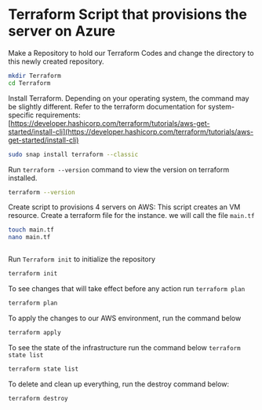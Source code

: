 # Terraform Script that provisions the server on Azure

Make a Repository to hold our Terraform Codes and change the directory to this newly created repository. 

```bash
mkdir Terraform
cd Terraform
```

Install Terraform. Depending on your operating system, the command may be slightly different. Refer to the terraform documentation for system-specific requirements: [https://developer.hashicorp.com/terraform/tutorials/aws-get-started/install-cli](https://developer.hashicorp.com/terraform/tutorials/aws-get-started/install-cli)

```bash
sudo snap install terraform --classic
```

Run `terraform --version` command to view the version on terraform installed. 

```bash
terraform --version
```

Create script to provisions 4 servers on AWS: This script creates an VM resource. Create a terraform file for the instance. we will call the file `main.tf`

```bash
touch main.tf
nano main.tf
```

```bash


```

Run `Terraform init` to initialize the repository

```bash
terraform init
```

To see changes that will take effect before any action run `terraform plan`

```bash
terraform plan 
```

To apply the changes to our AWS environment, run the command below

```bash
terraform apply 
```

To see the state of the infrastructure run the command below `terraform state list`

```bash
terraform state list
```

To delete and clean up everything, run the destroy command below:

```bash
terraform destroy 
```
